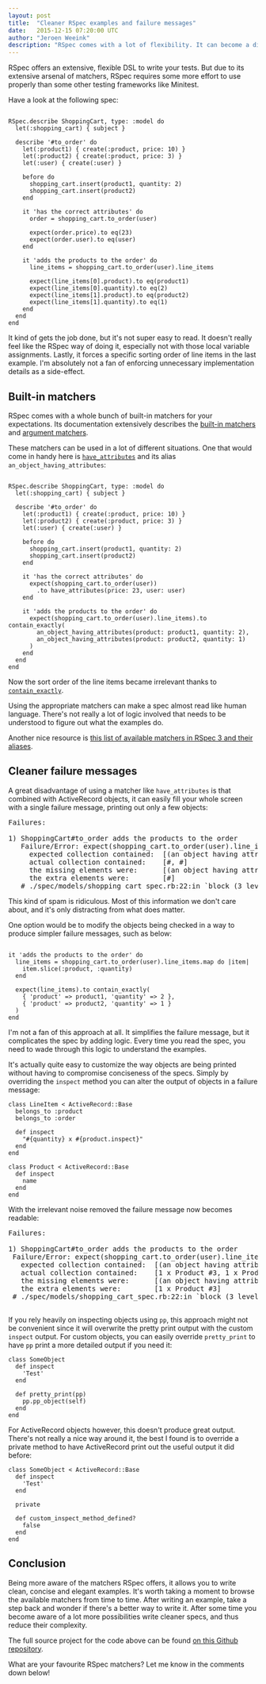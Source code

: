 ```yaml
---
layout: post
title:  "Cleaner RSpec examples and failure messages"
date:   2015-12-15 07:20:00 UTC
author: "Jeroen Weeink"
description: "RSpec comes with a lot of flexibility. It can become a disadvantage if examples grow complex. Read this post to learn how to keep your RSpec simple."
---
```

RSpec offers an extensive, flexible DSL to write your tests. But due to its extensive arsenal of matchers, RSpec requires some more effort to use properly than some other testing frameworks like Minitest.

Have a look at the following spec:

<pre><code class="ruby">
RSpec.describe ShoppingCart, type: :model do
  let(:shopping_cart) { subject }

  describe '#to_order' do
    let(:product1) { create(:product, price: 10) }
    let(:product2) { create(:product, price: 3) }
    let(:user) { create(:user) }

    before do
      shopping_cart.insert(product1, quantity: 2)
      shopping_cart.insert(product2)
    end

    it 'has the correct attributes' do
      order = shopping_cart.to_order(user)

      expect(order.price).to eq(23)
      expect(order.user).to eq(user)
    end

    it 'adds the products to the order' do
      line_items = shopping_cart.to_order(user).line_items

      expect(line_items[0].product).to eq(product1)
      expect(line_items[0].quantity).to eq(2)
      expect(line_items[1].product).to eq(product2)
      expect(line_items[1].quantity).to eq(1)
    end
  end
end
</code></pre>

It kind of gets the job done, but it's not super easy to read. It doesn't really feel like the RSpec way of doing it, especially not with those local variable assignments. Lastly, it forces a specific sorting order of line items in the last example. I'm absolutely not a fan of enforcing unnecessary implementation details as a side-effect.

## Built-in matchers
RSpec comes with a whole bunch of built-in matchers for your expectations. Its documentation extensively describes the [built-in matchers](https://www.relishapp.com/rspec/rspec-expectations/docs/built-in-matchers) and [argument matchers](https://relishapp.com/rspec/rspec-mocks/docs/setting-constraints/matching-arguments).

These matchers can be used in a lot of different situations. One that would come in handy here is [`have_attributes`](https://www.relishapp.com/rspec/rspec-expectations/docs/built-in-matchers/have-attributes-matcher) and its alias `an_object_having_attributes`:

<pre><code class="ruby">
RSpec.describe ShoppingCart, type: :model do
  let(:shopping_cart) { subject }

  describe '#to_order' do
    let(:product1) { create(:product, price: 10) }
    let(:product2) { create(:product, price: 3) }
    let(:user) { create(:user) }

    before do
      shopping_cart.insert(product1, quantity: 2)
      shopping_cart.insert(product2)
    end

    it 'has the correct attributes' do
      expect(shopping_cart.to_order(user))
        .to have_attributes(price: 23, user: user)
    end

    it 'adds the products to the order' do
      expect(shopping_cart.to_order(user).line_items).to contain_exactly(
        an_object_having_attributes(product: product1, quantity: 2),
        an_object_having_attributes(product: product2, quantity: 1)
      )
    end
  end
end
</code></pre>

Now the sort order of the line items became irrelevant thanks to [`contain_exactly`](https://www.relishapp.com/rspec/rspec-expectations/docs/built-in-matchers/contain-exactly-matcher).

Using the appropriate matchers can make a spec almost read like human language. There's not really a lot of logic involved that needs to be understood to figure out what the examples do.

Another nice resource is [this list of available matchers in RSpec 3 and their aliases](https://gist.github.com/JunichiIto/f603d3fbfcf99b914f86).

## Cleaner failure messages
A great disadvantage of using a matcher like `have_attributes` is that combined with ActiveRecord objects, it can easily fill your whole screen with a single failure message, printing out only a few objects:

<pre>
Failures:

1) ShoppingCart#to_order adds the products to the order
   Failure/Error: expect(shopping_cart.to_order(user).line_items).to contain_exactly(
     expected collection contained:  [(an object having attributes {:product => #<Product id: 1, name: "Product #3", price: 10, created_at: "2015-12-14 22:42:05", updated_at: "2015-12-14 22:42:05">, :quantity => 2}), (an object having attributes {:product => #<Product id: 2, name: "Product #4", price: 3, created_at: "2015-12-14 22:42:05", updated_at: "2015-12-14 22:42:05">, :quantity => 1})]
     actual collection contained:    [#<LineItem id: 1, product_id: 1, order_id: 1, quantity: 1, created_at: "2015-12-14 22:42:05", updated_at: "2015-12-14 22:42:05">, #<LineItem id: 2, product_id: 2, order_id: 1, quantity: 1, created_at: "2015-12-14 22:42:05", updated_at: "2015-12-14 22:42:05">]
     the missing elements were:      [(an object having attributes {:product => #<Product id: 1, name: "Product #3", price: 10, created_at: "2015-12-14 22:42:05", updated_at: "2015-12-14 22:42:05">, :quantity => 2})]
     the extra elements were:        [#<LineItem id: 1, product_id: 1, order_id: 1, quantity: 1, created_at: "2015-12-14 22:42:05", updated_at: "2015-12-14 22:42:05">]
   # ./spec/models/shopping_cart_spec.rb:22:in `block (3 levels) in <top (required)>'
</pre>

This kind of spam is ridiculous. Most of this information we don't care about, and it's only distracting from what does matter.

One option would be to modify the objects being checked in a way to produce simpler failure messages, such as below:

<pre><code class="ruby">
it 'adds the products to the order' do
  line_items = shopping_cart.to_order(user).line_items.map do |item|
    item.slice(:product, :quantity)
  end

  expect(line_items).to contain_exactly(
    { 'product' => product1, 'quantity' => 2 },
    { 'product' => product2, 'quantity' => 1 }
  )
end
</code></pre>

I'm not a fan of this approach at all. It simplifies the failure message, but it complicates the spec by adding logic. Every time you read the spec, you need to wade through this logic to understand the examples.

It's actually quite easy to customize the way objects are being printed without having to compromise conciseness of the specs. Simply by overriding the `inspect` method you can alter the output of objects in a failure message:

    class LineItem < ActiveRecord::Base
      belongs_to :product
      belongs_to :order

      def inspect
        "#{quantity} x #{product.inspect}"
      end
    end

    class Product < ActiveRecord::Base
      def inspect
        name
      end
    end

With the irrelevant noise removed the failure message now becomes readable:

<pre>
Failures:

1) ShoppingCart#to_order adds the products to the order
 Failure/Error: expect(shopping_cart.to_order(user).line_items).to contain_exactly(
   expected collection contained:  [(an object having attributes {:product => Product #3, :quantity => 2}), (an object having attributes {:product => Product #4, :quantity => 1})]
   actual collection contained:    [1 x Product #3, 1 x Product #4]
   the missing elements were:      [(an object having attributes {:product => Product #3, :quantity => 2})]
   the extra elements were:        [1 x Product #3]
 # ./spec/models/shopping_cart_spec.rb:22:in `block (3 levels) in <top (required)>'
 </pre>

If you rely heavily on inspecting objects using `pp`, this approach might not be convenient since it will overwrite the pretty print output with the custom `inspect` output. For custom objects, you can easily override `pretty_print` to have `pp` print a more detailed output if you need it:

    class SomeObject
      def inspect
        'Test'
      end

      def pretty_print(pp)
        pp.pp_object(self)
      end
    end

For ActiveRecord objects however, this doesn't produce great output. There's not really a nice way around it, the best I found is to override a private method to have ActiveRecord print out the useful output it did before:

    class SomeObject < ActiveRecord::Base
      def inspect
        'Test'
      end

      private

      def custom_inspect_method_defined?
        false
      end
    end

## Conclusion
Being more aware of the matchers RSpec offers, it allows you to write clean, concise and elegant examples. It's worth taking a moment to browse the available matchers from time to time. After writing an example, take a step back and wonder if there's a better way to write it. After some time you become aware of a lot more possibilities write cleaner specs, and thus reduce their complexity.

The full source project for the code above can be found [on this Github repository](https://github.com/fivedigit/rspec_matchers).

What are your favourite RSpec matchers? Let me know in the comments down below!
